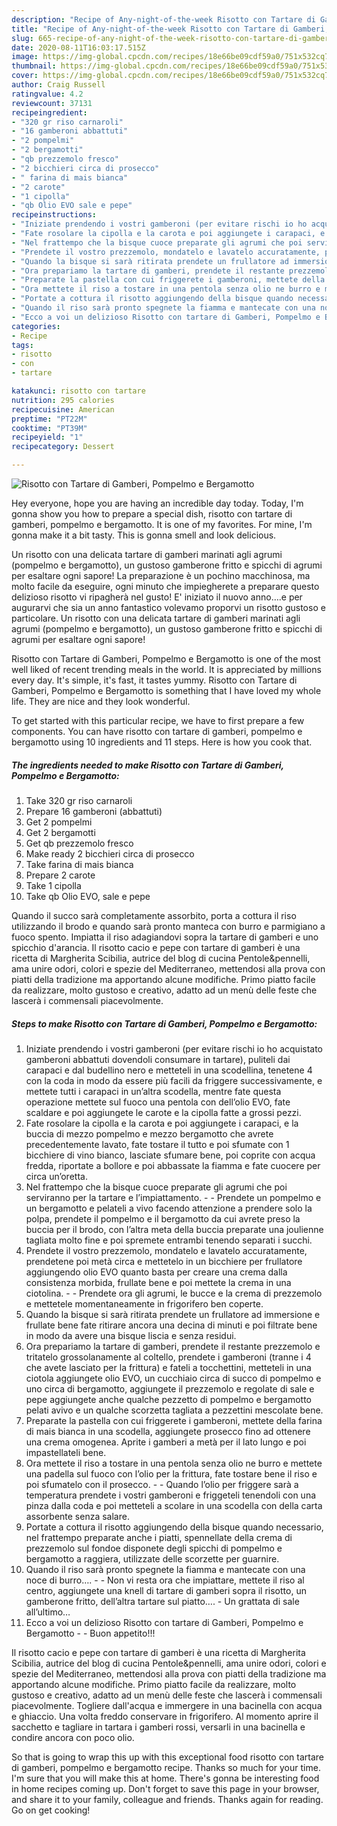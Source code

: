 ```yaml
---
description: "Recipe of Any-night-of-the-week Risotto con Tartare di Gamberi, Pompelmo e Bergamotto"
title: "Recipe of Any-night-of-the-week Risotto con Tartare di Gamberi, Pompelmo e Bergamotto"
slug: 665-recipe-of-any-night-of-the-week-risotto-con-tartare-di-gamberi-pompelmo-e-bergamotto
date: 2020-08-11T16:03:17.515Z
image: https://img-global.cpcdn.com/recipes/18e66be09cdf59a0/751x532cq70/risotto-con-tartare-di-gamberi-pompelmo-e-bergamotto-recipe-main-photo.jpg
thumbnail: https://img-global.cpcdn.com/recipes/18e66be09cdf59a0/751x532cq70/risotto-con-tartare-di-gamberi-pompelmo-e-bergamotto-recipe-main-photo.jpg
cover: https://img-global.cpcdn.com/recipes/18e66be09cdf59a0/751x532cq70/risotto-con-tartare-di-gamberi-pompelmo-e-bergamotto-recipe-main-photo.jpg
author: Craig Russell
ratingvalue: 4.2
reviewcount: 37131
recipeingredient:
- "320 gr riso carnaroli"
- "16 gamberoni abbattuti"
- "2 pompelmi"
- "2 bergamotti"
- "qb prezzemolo fresco"
- "2 bicchieri circa di prosecco"
- " farina di mais bianca"
- "2 carote"
- "1 cipolla"
- "qb Olio EVO sale e pepe"
recipeinstructions:
- "Iniziate prendendo i vostri gamberoni (per evitare rischi io ho acquistato gamberoni abbattuti dovendoli consumare in tartare), puliteli dai carapaci e dal budellino nero e metteteli in una scodellina, tenetene 4 con la coda in modo da essere più facili da friggere successivamente, e mettete tutti i carapaci in un’altra scodella, mentre fate questa operazione mettete sul fuoco una pentola con dell’olio EVO, fate scaldare e poi aggiungete le carote e la cipolla fatte a grossi pezzi."
- "Fate rosolare la cipolla e la carota e poi aggiungete i carapaci, e la buccia di mezzo pompelmo e mezzo bergamotto che avrete precedentemente lavato, fate tostare il tutto e poi sfumate con 1 bicchiere di vino bianco, lasciate sfumare bene, poi coprite con acqua fredda, riportate a bollore e poi abbassate la fiamma e fate cuocere per circa un’oretta."
- "Nel frattempo che la bisque cuoce preparate gli agrumi che poi serviranno per la tartare e l’impiattamento.  Prendete un pompelmo e un bergamotto e pelateli a vivo facendo attenzione a prendere solo la polpa, prendete il pompelmo e il bergamotto da cui avrete preso la buccia per il brodo, con l’altra meta della buccia preparate una joulienne tagliata molto fine e poi spremete entrambi tenendo separati i succhi."
- "Prendete il vostro prezzemolo, mondatelo e lavatelo accuratamente, prendetene poi metà circa e mettetelo in un bicchiere per frullatore aggiungendo olio EVO quanto basta per creare una crema dalla consistenza morbida, frullate bene e poi mettete la crema in una ciotolina.  Prendete ora gli agrumi, le bucce e la crema di prezzemolo e mettetele momentaneamente in frigorifero ben coperte."
- "Quando la bisque si sarà ritirata prendete un frullatore ad immersione e frullate bene fate ritirare ancora una decina di minuti e poi filtrate bene in modo da avere una bisque liscia e senza residui."
- "Ora prepariamo la tartare di gamberi, prendete il restante prezzemolo e tritatelo grossolanamente al coltello, prendete i gamberoni (tranne i 4 che avete lasciato per la frittura) e fateli a tocchettini, metteteli in una ciotola aggiungete olio EVO, un cucchiaio circa di succo di pompelmo e uno circa di bergamotto, aggiungete il prezzemolo e regolate di sale e pepe aggiungete anche qualche pezzetto di pompelmo e bergamotto pelati avivo e un qualche scorzetta tagliata a pezzettini mescolate bene."
- "Preparate la pastella con cui friggerete i gamberoni, mettete della farina di mais bianca in una scodella, aggiungete prosecco fino ad ottenere una crema omogenea. Aprite i gamberi a metà per il lato lungo e poi impastellateli bene."
- "Ora mettete il riso a tostare in una pentola senza olio ne burro e mettete una padella sul fuoco con l’olio per la frittura, fate tostare bene il riso e poi sfumatelo con il prosecco.  Quando l’olio per friggere sarà a temperatura prendete i vostri gamberoni e friggeteli tenendoli con una pinza dalla coda e poi metteteli a scolare in una scodella con della carta assorbente senza salare."
- "Portate a cottura il risotto aggiungendo della bisque quando necessario, nel frattempo preparate anche i piatti, spennellate della crema di prezzemolo sul fondoe disponete degli spicchi di pompelmo e bergamotto a raggiera, utilizzate delle scorzette per guarnire."
- "Quando il riso sarà pronto spegnete la fiamma e mantecate con una noce di burro….  Non vi resta ora che impiattare, mettete il riso al centro, aggiungete una knell di tartare di gamberi sopra il risotto, un gamberone fritto, dell’altra tartare sul piatto…. Un grattata di sale all’ultimo…"
- "Ecco a voi un delizioso Risotto con tartare di Gamberi, Pompelmo e Bergamotto  Buon appetito!!!"
categories:
- Recipe
tags:
- risotto
- con
- tartare

katakunci: risotto con tartare 
nutrition: 295 calories
recipecuisine: American
preptime: "PT22M"
cooktime: "PT39M"
recipeyield: "1"
recipecategory: Dessert

---
```



![Risotto con Tartare di Gamberi, Pompelmo e Bergamotto](https://img-global.cpcdn.com/recipes/18e66be09cdf59a0/751x532cq70/risotto-con-tartare-di-gamberi-pompelmo-e-bergamotto-recipe-main-photo.jpg)

Hey everyone, hope you are having an incredible day today. Today, I'm gonna show you how to prepare a special dish, risotto con tartare di gamberi, pompelmo e bergamotto. It is one of my favorites. For mine, I'm gonna make it a bit tasty. This is gonna smell and look delicious.

Un risotto con una delicata tartare di gamberi marinati agli agrumi (pompelmo e bergamotto), un gustoso gamberone fritto e spicchi di agrumi per esaltare ogni sapore! La preparazione è un pochino macchinosa, ma molto facile da eseguire, ogni minuto che impiegherete a preparare questo delizioso risotto vi ripagherà nel gusto! E&#39; iniziato il nuovo anno….e per augurarvi che sia un anno fantastico volevamo proporvi un risotto gustoso e particolare. Un risotto con una delicata tartare di gamberi marinati agli agrumi (pompelmo e bergamotto), un gustoso gamberone fritto e spicchi di agrumi per esaltare ogni sapore!

Risotto con Tartare di Gamberi, Pompelmo e Bergamotto is one of the most well liked of recent trending meals in the world. It is appreciated by millions every day. It's simple, it's fast, it tastes yummy. Risotto con Tartare di Gamberi, Pompelmo e Bergamotto is something that I have loved my whole life. They are nice and they look wonderful.


To get started with this particular recipe, we have to first prepare a few components. You can have risotto con tartare di gamberi, pompelmo e bergamotto using 10 ingredients and 11 steps. Here is how you cook that.

<!--inarticleads1-->

##### The ingredients needed to make Risotto con Tartare di Gamberi, Pompelmo e Bergamotto:

1. Take 320 gr riso carnaroli
1. Prepare 16 gamberoni (abbattuti)
1. Get 2 pompelmi
1. Get 2 bergamotti
1. Get qb prezzemolo fresco
1. Make ready 2 bicchieri circa di prosecco
1. Take  farina di mais bianca
1. Prepare 2 carote
1. Take 1 cipolla
1. Take qb Olio EVO, sale e pepe


Quando il succo sarà completamente assorbito, porta a cottura il riso utilizzando il brodo e quando sarà pronto manteca con burro e parmigiano a fuoco spento. Impiatta il riso adagiandovi sopra la tartare di gamberi e uno spicchio d&#39;arancia. Il risotto cacio e pepe con tartare di gamberi è una ricetta di Margherita Scibilia, autrice del blog di cucina Pentole&amp;pennelli, ama unire odori, colori e spezie del Mediterraneo, mettendosi alla prova con piatti della tradizione ma apportando alcune modifiche. Primo piatto facile da realizzare, molto gustoso e creativo, adatto ad un menù delle feste che lascerà i commensali piacevolmente. 

<!--inarticleads2-->

##### Steps to make Risotto con Tartare di Gamberi, Pompelmo e Bergamotto:

1. Iniziate prendendo i vostri gamberoni (per evitare rischi io ho acquistato gamberoni abbattuti dovendoli consumare in tartare), puliteli dai carapaci e dal budellino nero e metteteli in una scodellina, tenetene 4 con la coda in modo da essere più facili da friggere successivamente, e mettete tutti i carapaci in un’altra scodella, mentre fate questa operazione mettete sul fuoco una pentola con dell’olio EVO, fate scaldare e poi aggiungete le carote e la cipolla fatte a grossi pezzi.
1. Fate rosolare la cipolla e la carota e poi aggiungete i carapaci, e la buccia di mezzo pompelmo e mezzo bergamotto che avrete precedentemente lavato, fate tostare il tutto e poi sfumate con 1 bicchiere di vino bianco, lasciate sfumare bene, poi coprite con acqua fredda, riportate a bollore e poi abbassate la fiamma e fate cuocere per circa un’oretta.
1. Nel frattempo che la bisque cuoce preparate gli agrumi che poi serviranno per la tartare e l’impiattamento. -  - Prendete un pompelmo e un bergamotto e pelateli a vivo facendo attenzione a prendere solo la polpa, prendete il pompelmo e il bergamotto da cui avrete preso la buccia per il brodo, con l’altra meta della buccia preparate una joulienne tagliata molto fine e poi spremete entrambi tenendo separati i succhi.
1. Prendete il vostro prezzemolo, mondatelo e lavatelo accuratamente, prendetene poi metà circa e mettetelo in un bicchiere per frullatore aggiungendo olio EVO quanto basta per creare una crema dalla consistenza morbida, frullate bene e poi mettete la crema in una ciotolina. -  - Prendete ora gli agrumi, le bucce e la crema di prezzemolo e mettetele momentaneamente in frigorifero ben coperte.
1. Quando la bisque si sarà ritirata prendete un frullatore ad immersione e frullate bene fate ritirare ancora una decina di minuti e poi filtrate bene in modo da avere una bisque liscia e senza residui.
1. Ora prepariamo la tartare di gamberi, prendete il restante prezzemolo e tritatelo grossolanamente al coltello, prendete i gamberoni (tranne i 4 che avete lasciato per la frittura) e fateli a tocchettini, metteteli in una ciotola aggiungete olio EVO, un cucchiaio circa di succo di pompelmo e uno circa di bergamotto, aggiungete il prezzemolo e regolate di sale e pepe aggiungete anche qualche pezzetto di pompelmo e bergamotto pelati avivo e un qualche scorzetta tagliata a pezzettini mescolate bene.
1. Preparate la pastella con cui friggerete i gamberoni, mettete della farina di mais bianca in una scodella, aggiungete prosecco fino ad ottenere una crema omogenea. Aprite i gamberi a metà per il lato lungo e poi impastellateli bene.
1. Ora mettete il riso a tostare in una pentola senza olio ne burro e mettete una padella sul fuoco con l’olio per la frittura, fate tostare bene il riso e poi sfumatelo con il prosecco. -  - Quando l’olio per friggere sarà a temperatura prendete i vostri gamberoni e friggeteli tenendoli con una pinza dalla coda e poi metteteli a scolare in una scodella con della carta assorbente senza salare.
1. Portate a cottura il risotto aggiungendo della bisque quando necessario, nel frattempo preparate anche i piatti, spennellate della crema di prezzemolo sul fondoe disponete degli spicchi di pompelmo e bergamotto a raggiera, utilizzate delle scorzette per guarnire.
1. Quando il riso sarà pronto spegnete la fiamma e mantecate con una noce di burro…. -  - Non vi resta ora che impiattare, mettete il riso al centro, aggiungete una knell di tartare di gamberi sopra il risotto, un gamberone fritto, dell’altra tartare sul piatto…. - Un grattata di sale all’ultimo…
1. Ecco a voi un delizioso Risotto con tartare di Gamberi, Pompelmo e Bergamotto -  - Buon appetito!!!


Il risotto cacio e pepe con tartare di gamberi è una ricetta di Margherita Scibilia, autrice del blog di cucina Pentole&amp;pennelli, ama unire odori, colori e spezie del Mediterraneo, mettendosi alla prova con piatti della tradizione ma apportando alcune modifiche. Primo piatto facile da realizzare, molto gustoso e creativo, adatto ad un menù delle feste che lascerà i commensali piacevolmente. Togliere dall&#39;acqua e immergere in una bacinella con acqua e ghiaccio. Una volta freddo conservare in frigorifero. Al momento aprire il sacchetto e tagliare in tartara i gamberi rossi, versarli in una bacinella e condire ancora con poco olio. 

So that is going to wrap this up with this exceptional food risotto con tartare di gamberi, pompelmo e bergamotto recipe. Thanks so much for your time. I'm sure that you will make this at home. There's gonna be interesting food in home recipes coming up. Don't forget to save this page in your browser, and share it to your family, colleague and friends. Thanks again for reading. Go on get cooking!
